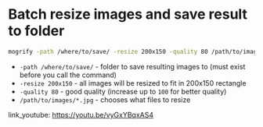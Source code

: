 # Batch resize images and save result to folder

```bash
mogrify -path /where/to/save/ -resize 200x150 -quality 80 /path/to/images/*.jpg
```

- `-path /where/to/save/` - folder to save resulting images to (must exist before you call the command)
- `-resize 200x150` - all images will be resized to fit in 200x150 rectangle
- `-quality 80` - good quality (increase up to ```100``` for better quality)
- `/path/to/images/*.jpg` - chooses what files to resize


link_youtube: https://youtu.be/vyGxYBqxAS4
